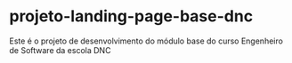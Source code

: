 # projeto-landing-page-base-dnc
Este é o projeto de desenvolvimento do módulo base do curso Engenheiro de Software da escola DNC

